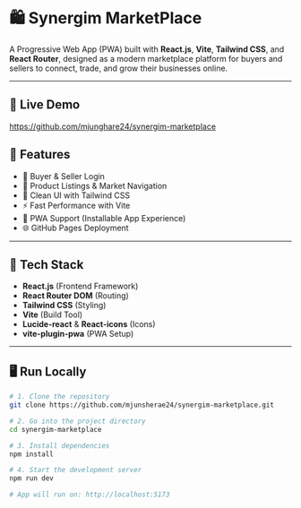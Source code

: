 # 🛍️ Synergim MarketPlace

A Progressive Web App (PWA) built with **React.js**, **Vite**, **Tailwind CSS**, and **React Router**, designed as a modern marketplace platform for buyers and sellers to connect, trade, and grow their businesses online.

---

## 🔗 Live Demo
https://github.com/mjunghare24/synergim-marketplace

## 📱 Features

- 🔐 Buyer & Seller Login
- 🛒 Product Listings & Market Navigation
- 💬 Clean UI with Tailwind CSS
- ⚡ Fast Performance with Vite
- 📲 PWA Support (Installable App Experience)
- 🌐 GitHub Pages Deployment

---

## 🧰 Tech Stack

- **React.js** (Frontend Framework)
- **React Router DOM** (Routing)
- **Tailwind CSS** (Styling)
- **Vite** (Build Tool)
- **Lucide-react** & **React-icons** (Icons)
- **vite-plugin-pwa** (PWA Setup)

---

## 🖥️ Run Locally

```bash
# 1. Clone the repository
git clone https://github.com/mjunsherae24/synergim-marketplace.git

# 2. Go into the project directory
cd synergim-marketplace

# 3. Install dependencies
npm install

# 4. Start the development server
npm run dev

# App will run on: http://localhost:5173
